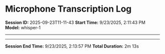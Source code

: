 # Microphone Transcription Log

**Session ID:** 2025-09-23T11-11-43
**Start Time:** 9/23/2025, 2:11:43 PM
**Model:** whisper-1

---


---

**Session End Time:** 9/23/2025, 2:13:57 PM
**Total Duration:** 2m 13s

